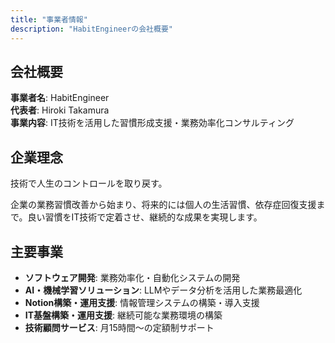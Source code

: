 ```yaml
---
title: "事業者情報"
description: "HabitEngineerの会社概要"
---
```


## 会社概要

**事業者名**: HabitEngineer  
**代表者**: Hiroki Takamura  
**事業内容**: IT技術を活用した習慣形成支援・業務効率化コンサルティング

## 企業理念

技術で人生のコントロールを取り戻す。

企業の業務習慣改善から始まり、将来的には個人の生活習慣、依存症回復支援まで。良い習慣をIT技術で定着させ、継続的な成果を実現します。

## 主要事業

- **ソフトウェア開発**: 業務効率化・自動化システムの開発
- **AI・機械学習ソリューション**: LLMやデータ分析を活用した業務最適化
- **Notion構築・運用支援**: 情報管理システムの構築・導入支援
- **IT基盤構築・運用支援**: 継続可能な業務環境の構築
- **技術顧問サービス**: 月15時間〜の定額制サポート

